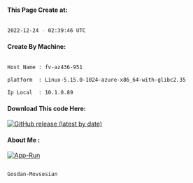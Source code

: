 
   
#### This Page Create at:

```bash

2022-12-24 - 02:39:46 UTC

```

#### Create By Machine:

```bash

Host Name : fv-az436-951

platform  : Linux-5.15.0-1024-azure-x86_64-with-glibc2.35

Ip Local  : 10.1.0.89

```
#### Download This code Here:

[![GitHub release (latest by date)](https://img.shields.io/github/v/release/Gosdan-Movsesian/Gosdan?style=for-the-badge&label=Download)](https://github.com/Gosdan-Movsesian/Gosdan/releases) 

</p> 

#### About Me :

[![App-Run](https://github.com/Gosdan-Movsesian/Gosdan/actions/workflows/App-Run.yml/badge.svg)](https://github.com/Gosdan-Movsesian/Gosdan/actions/workflows/App-Run.yml)

```bash

Gosdan-Movsesian

```

